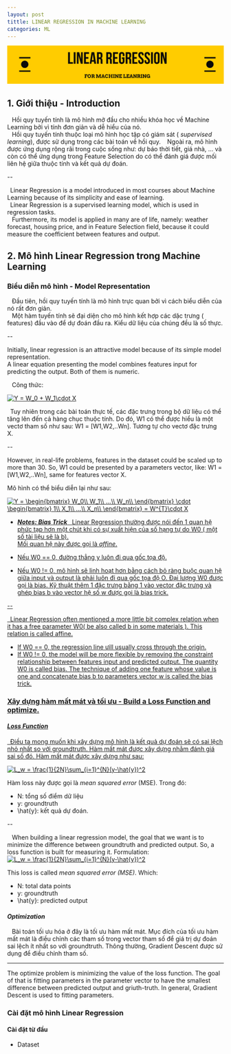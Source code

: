 ```yaml
---
layout: post
tittle: LINEAR REGRESSION IN MACHINE LEARNING
categories: ML
---
```


![alt](https://raw.githubusercontent.com/khangdltUIT/khangdltUIT.github.io/master/images/Vintage%20Logotype%20Etsy%20Banner.png)
## 1. Giới thiệu - Introduction
&ensp; Hồi quy tuyến tính là mô hình mở đầu cho nhiều khóa học về Machine Learning bởi vì tính đơn giản và dễ hiểu của nó.  
&ensp; Hồi quy tuyến tính thuộc loại mô hình học tập có giám sát ( *supervised learning*), được sử dụng trong các bài toán về hồi quy.
&ensp; Ngoài ra, mô hình được ứng dụng rộng rãi trong cuộc sống như: dự báo thời tiết, giá nhà, ... và còn có thể ứng dụng trong Feature Selection do có thể đánh giá được mối liên hệ giữa thuộc tính và kết quả dự đoán.

--

&ensp;Linear Regression is a model introduced in most courses about Machine Learning because of its simplicity and ease of learning.  
&ensp;Linear Regression is a supervised learning model, which is used in regression tasks.  
&ensp; Furthermore, its model is applied in many are of life, namely: weather forecast, housing price, and in Feature Selection field, because it could measure the coefficient between features and output.  

## 2. Mô hình Linear Regression trong Machine Learning

### Biểu diễn mô hình - Model Representation
&ensp; Đầu tiên, hồi quy tuyến tính là mô hình trực quan bởi vì cách biểu diễn của nó rất đơn giản.  
&ensp; Một hàm tuyến tính sẽ đại diện cho mô hình kết hợp các dặc trưng ( features) đầu vào để dự đoán đầu ra. Kiểu dữ liệu của chúng đều là số thực. 

--

Initially, linear regression is an attractive model because of its simple model representation.  
A linear equation presenting the model combines features input for predicting the output. Both of them is numeric.

&ensp; Công thức:

<a href="https://www.codecogs.com/eqnedit.php?latex=\inline&space;Y&space;=&space;W_0&space;&plus;&space;W_1\cdot&space;X" target="_blank"><img src="https://latex.codecogs.com/gif.latex?\inline&space;Y&space;=&space;W_0&space;&plus;&space;W_1\cdot&space;X" title="Y = W_0 + W_1\cdot X" /></a>

&ensp;Tuy nhiên trong các bài toán thực tế, các đặc trưng trong bộ dữ liệu có thể tăng lên đến cả hàng chục thuộc tính. Do đó, W1 có thể được hiểu là một vectơ tham số như sau: W1 = [W1,W2,..Wn]. Tương tự cho vectơ đặc trưng X.

--

However, in real-life problems, features in the dataset could be scaled up to more than 30. So, W1 could be presented by a parameters vector, like: W1 = [W1,W2,..Wn], same for features vector X.

Mô hình có thể biểu diễn lại như sau:  

<a href="https://www.codecogs.com/eqnedit.php?latex=\inline&space;Y&space;=&space;\begin{bmatrix}&space;W_0\\&space;W_1\\&space;...\\&space;W_n\\&space;\end{bmatrix}&space;\cdot&space;\begin{bmatrix}&space;1\\&space;X_1\\&space;...\\&space;X_n\\&space;\end{bmatrix}&space;=&space;W^{T}\cdot&space;X" target="_blank"><img src="https://latex.codecogs.com/gif.latex?\inline&space;Y&space;=&space;\begin{bmatrix}&space;W_0\\&space;W_1\\&space;...\\&space;W_n\\&space;\end{bmatrix}&space;\cdot&space;\begin{bmatrix}&space;1\\&space;X_1\\&space;...\\&space;X_n\\&space;\end{bmatrix}&space;=&space;W^{T}\cdot&space;X" title="Y = \begin{bmatrix} W_0\\ W_1\\ ...\\ W_n\\ \end{bmatrix} \cdot \begin{bmatrix} 1\\ X_1\\ ...\\ X_n\\ \end{bmatrix} = W^{T}\cdot X" />
* ***Notes:  Bias Trick*** 
&ensp;Linear Regression thường được nói đến 1 quan hệ phức tạp hơn một chút khi có sự xuất hiện của số hạng tự do W0 ( một số tài liệu sẽ là b).  
Mối quan hệ này được gọi là *affine*.

* Nếu W0 == 0, đường thẳng y luôn đi qua gốc tọa độ.
* Nếu W0 != 0, mô hình sẽ linh hoạt hơn bằng cách bỏ ràng buộc quan hệ giữa input và output là phải luôn đi qua gốc tọa độ O. Đại lượng W0 được gọi là bias.
Kỹ thuật thêm 1 đặc trưng bằng 1 vào vector đặc trưng và ghép bias b vào vector hệ số w được gọi là bias trick. 

--  

&ensp;Linear Regression often mentioned a more little bit complex relation when it has a free parameter W0( be also called b in some materials ).
This relation is called affine.
* If W0 == 0, the regression line ưill usually cross through the origin.
* If W0 != 0, the model will be more flexible by removing the constraint relationship between features input and predicted output. The quantity W0 is called bias.
The technique of adding one feature whose value is one and concatenate bias b to parameters vector w is called the bias trick.

### Xây dựng hàm mất mát và tối ưu - Build a Loss Function and optimize.
#### *Loss Function*

&ensp;Điều ta mong muốn khi xây dựng mô hình là kết quả dự đoán sẽ có sai lệch nhỏ nhất so với groundtruth. Hàm mất mát được xây dựng nhằm đánh giá sai số đó. Hàm mất mát được xây dựng như sau:  

<a href="https://www.codecogs.com/eqnedit.php?latex=\inline&space;L_w&space;=&space;\frac{1}{2N}\sum_{i=1}^{N}(y-\hat{y})^2" target="_blank"><img src="https://latex.codecogs.com/gif.latex?\inline&space;L_w&space;=&space;\frac{1}{2N}\sum_{i=1}^{N}(y-\hat{y})^2" title="L_w = \frac{1}{2N}\sum_{i=1}^{N}(y-\hat{y})^2" /></a>

Hàm loss này được gọi là *mean squared error* (MSE). Trong đó:
* N: tổng số điểm dữ liệu
* y: groundtruth
* \hat{y}: kết quả dự đoán.

--

&ensp; When building a linear regression model, the goal that we want is to minimize the difference between groundtruth and predicted output. So, a loss function is built for measuring it. Formulation:  
<a href="https://www.codecogs.com/eqnedit.php?latex=\inline&space;L_w&space;=&space;\frac{1}{2N}\sum_{i=1}^{N}(y-\hat{y})^2" target="_blank"><img src="https://latex.codecogs.com/gif.latex?\inline&space;L_w&space;=&space;\frac{1}{2N}\sum_{i=1}^{N}(y-\hat{y})^2" title="L_w = \frac{1}{2N}\sum_{i=1}^{N}(y-\hat{y})^2" /></a>

This loss is called *mean squared error (MSE)*. Which:
* N: total data points
* y: groundtruth
* \hat{y}: predicted output

#### *Optimization*

&ensp; Bài toán tối ưu hóa ở đây là tối ưu hàm mất mát. Mục đích của tối ưu hàm mất mát là điều chỉnh các tham số trong vector tham số để giá trị dự đoán sai lệch ít nhất so với groundtruth. Thông thường, Gradient Descent được sử dụng để điều chỉnh tham số.

---

The optimize problem is minimizing the value of the loss function. The goal of that is fitting parameters in the parameter vector to have the smallest difference between predicted output and griuth-truth. In general, Gradient Descent is used to fitting parameters.

### Cài đặt mô hình Linear Regression
#### Cài đặt từ đầu

* Dataset

```python

```